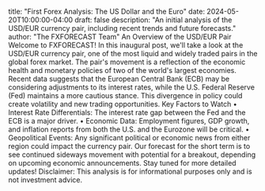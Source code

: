 title: "First Forex Analysis: The US Dollar and the Euro"
date: 2024-05-20T10:00:00-04:00
draft: false
description: "An initial analysis of the USD/EUR currency pair, including recent trends and future forecasts."
author: "The FXFORECAST Team"
An Overview of the USD/EUR Pair
Welcome to FXFORECAST! In this inaugural post, we'll take a look at the USD/EUR currency pair, one of the most liquid and widely traded pairs in the global forex market. The pair's movement is a reflection of the economic health and monetary policies of two of the world's largest economies.
Recent data suggests that the European Central Bank (ECB) may be considering adjustments to its interest rates, while the U.S. Federal Reserve (Fed) maintains a more cautious stance. This divergence in policy could create volatility and new trading opportunities.
Key Factors to Watch
• Interest Rate Differentials: The interest rate gap between the Fed and the ECB is a major driver.
• Economic Data: Employment figures, GDP growth, and inflation reports from both the U.S. and the Eurozone will be critical.
• Geopolitical Events: Any significant political or economic news from either region could impact the currency pair.
Our forecast for the short term is to see continued sideways movement with potential for a breakout, depending on upcoming economic announcements. Stay tuned for more detailed updates!
Disclaimer: This analysis is for informational purposes only and is not investment advice.
